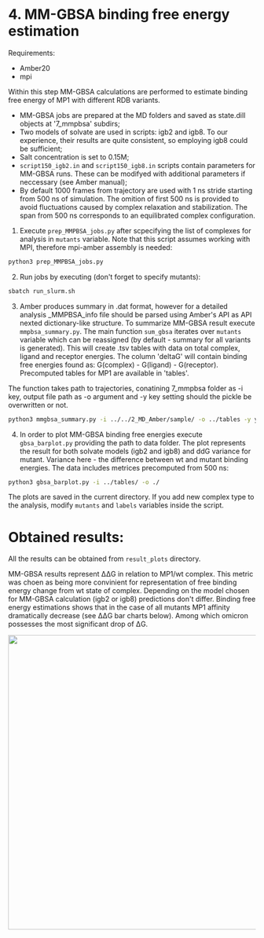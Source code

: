 # 4. MM-GBSA binding free energy estimation
Requirements:
- Amber20
- mpi

Within this step MM-GBSA calculations are performed to estimate binding free energy of MP1 with different RDB variants. 

- MM-GBSA jobs are prepared at the MD folders and saved as state.dill objects at '7_mmpbsa' subdirs;
- Two models of solvate are used in scripts: igb2 and igb8. To our experience, their results are quite consistent, so employing igb8 could be sufficient;
- Salt concentration is set to 0.15M;
- `script150_igb2.in` and `script150_igb8.in` scripts contain parameters for MM-GBSA runs. These can be modifyed with additional parameters if neccessary (see Amber manual);
- By default 1000 frames from trajectory are used with 1 ns stride starting from 500 ns of simulation. The omition of first 500 ns is provided to avoid fluctuations caused by complex relaxation and stabilization. The span from 500 ns corresponds to an equilibrated complex configuration.

1.  Execute `prep_MMPBSA_jobs.py` after scpecifying the list of complexes for analysis in `mutants` variable. Note that this script assumes working with MPI, therefore mpi-amber assembly is needed:
```sh
python3 prep_MMPBSA_jobs.py
```
2. Run jobs by executing (don't forget to specify mutants):
```sh
sbatch run_slurm.sh
```
3. Amber produces summary in .dat format, however for a detailed analysis \_MMPBSA\_info file should be parsed using Amber's API as API nexted dictionary-like structure. To summarize MM-GBSA result execute `mmpbsa_summary.py`. The main function `sum_gbsa` iterates over `mutants` variable which can be reassigned (by default - summary for all variants is generated). This will create .tsv tables with data on total complex, ligand and receptor energies. The column 'deltaG' will contain binding free energies found as: G(complex) - G(ligand) - G(receptor). Precomputed tables for MP1 are available in 'tables'.

The function takes path to trajectories, conatining 7_mmpbsa folder as -i key, output file path as -o argument and -y key setting should the pickle be overwritten or not.

```sh
python3 mmgbsa_summary.py -i ../../2_MD_Amber/sample/ -o ../tables -y y
```
4. In order to plot MM-GBSA binding free energies execute `gbsa_barplot.py` providing the path to data folder. The plot represents the result for both solvate models (igb2 and igb8) and ddG variance for mutant. Variance here - the difference between wt and mutant binding energies. The data includes metrices precomputed from 500 ns:
```sh
python3 gbsa_barplot.py -i ../tables/ -o ./
```
The plots are saved in the current directory. If you add new complex type to the analysis, modify `mutants` and `labels` variables inside the script.

# Obtained results:

All the results can be obtained from `result_plots` directory.

MM-GBSA results represent ΔΔG in relation to MP1/wt complex. This metric was choen as being more convinient for representation of free binding energy change from wt state of complex. Depending on the model chosen for MM-GBSA calculation (igb2 or igb8) predictions don't differ. Binding free energy estimations shows that in the case of all mutants MP1 affinity dramatically decrease (see ΔΔG bar charts below). Among which omicron possesses the most significant drop of ΔG.  

<p align="center">
  <img src="results_plots/MP1_dG_GBSA.png" width="600">
</p>

